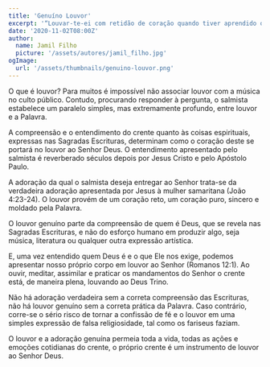 ```yaml
---
title: 'Genuíno Louvor'
excerpt: '“Louvar-te-ei com retidão de coração quando tiver aprendido os teus justos juízos” – Salmos 119.7'
date: '2020-11-02T08:00Z'
author:
  name: Jamil Filho
  picture: '/assets/autores/jamil_filho.jpg'
ogImage:
  url: '/assets/thumbnails/genuino-louvor.png'
---
```


O que é louvor? Para muitos é impossível não associar louvor com a música no culto público. Contudo, procurando responder à pergunta, o salmista estabelece um paralelo simples, mas extremamente profundo, entre louvor e a Palavra.

A compreensão e o entendimento do crente quanto às coisas espirituais, expressas nas Sagradas Escrituras, determinam como o coração deste se portará no louvor ao Senhor Deus. 
O entendimento apresentado pelo salmista é reverberado séculos depois por Jesus Cristo e pelo Apóstolo Paulo.

A adoração da qual o salmista deseja entregar ao Senhor trata-se da verdadeira adoração apresentada por Jesus à mulher samaritana (João 4:23-24). O louvor provém de um coração reto, um coração puro, sincero e moldado pela Palavra.

O louvor genuíno parte da compreensão de quem é Deus, que se revela nas Sagradas Escrituras, e não do esforço humano em produzir algo, seja música, literatura ou qualquer outra expressão artística.

E, uma vez entendido quem Deus é e o que Ele nos exige, podemos apresentar nosso próprio corpo em louvor ao Senhor (Romanos 12:1). Ao ouvir, meditar, assimilar e praticar os mandamentos do Senhor o crente está, de maneira plena, louvando ao Deus Trino.

Não há adoração verdadeira sem a correta compreensão das Escrituras, não há louvor genuíno sem a correta prática da Palavra. Caso contrário, corre-se o sério risco de tornar a confissão de fé e o louvor em uma simples expressão de falsa religiosidade, tal como os fariseus faziam.

O louvor e a adoração genuína permeia toda a vida, todas as ações e emoções cotidianas do crente, o próprio crente é um instrumento de louvor ao Senhor Deus.
